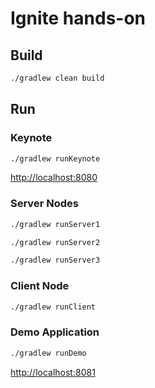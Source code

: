 # Ignite hands-on

## Build
```sh
./gradlew clean build
```

## Run

### Keynote

```sh
./gradlew runKeynote
```

[http://localhost:8080](http://localhost:8080)


### Server Nodes

```sh
./gradlew runServer1
```

```sh
./gradlew runServer2
```

```sh
./gradlew runServer3
```


### Client Node

```sh
./gradlew runClient
```


### Demo Application

```sh
./gradlew runDemo
```

[http://localhost:8081](http://localhost:8081)
